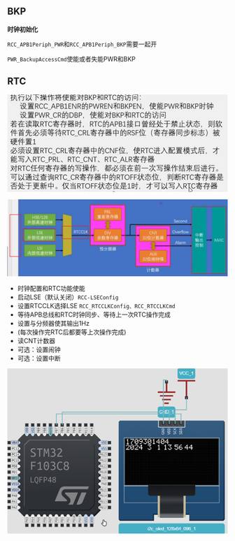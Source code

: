 ## BKP

**时钟初始化**

`RCC_APB1Periph_PWR`和`RCC_APB1Periph_BKP`需要一起开

`PWR_BackupAccessCmd`使能或者失能PWR和BKP

## RTC

![image-20240301115558865](readme.assets/image-20240301115558865.png)

![image-20240301115715243](readme.assets/image-20240301115715243.png)

-   时钟配置和RTC功能使能
-   启动LSE（默认关闭）`RCC-LSEConfig`
-   设置RTCCLK选择LSE `RCC_RTCCLKConfig、RCC_RTCCLKCmd`
-   等待APB总线和RTC时钟同步、等待上一次RTC操作完成
-   设置与分频器使其输出1Hz
-   (每次操作完RTC后都要等上次操作完成)
-   读CNT计数器
-   可选：设置闹钟
-   可选：设置中断

![image-20240301132239960](readme.assets/image-20240301132239960.png)